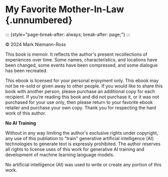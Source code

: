 # My Favorite Mother-In-Law {.unnumbered}

::: {style="page-break-after: always; break-after: page;"}
:::

© 2024 Mark Niemann-Ross

This book is memoir. It reflects the author's present recollections of experiences over time. Some names, characteristics, and locations have been changed, some events have been compressed, and some dialogue has been recreated.

This ebook is licensed for your personal enjoyment only. This ebook may not be re-sold or given away to other people. If you would like to share this book with another person, please purchase an additional copy for each recipient. If you’re reading this book and did not purchase it, or it was not purchased for your use only, then please return to your favorite ebook retailer and purchase your own copy. Thank you for respecting the hard work of this author.

**No AI Training**

Without in any way limiting the author's exclusive rights under copyright, any use of this publiation to "train" generative artificial intelligence (AI) technologies to generate text is expressly prohibited. The author reserves all rights to license uses of this work for generative AI training and development of machine learning language models.

No artificial intelligence (AI) was used to write or create any portion of this work.
